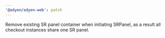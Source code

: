 ```yaml
---
'@adyen/adyen-web': patch
---
```


Remove existing SR panel container when initiating SRPanel, as a result all checkout instances share one SR panel.
